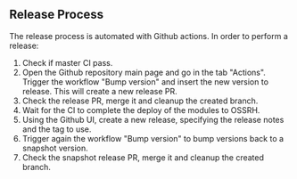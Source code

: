 ## Release Process

The release process is automated with Github actions. In order to perform a release:

1. Check if master CI pass.
1. Open the Github repository main page and go in the tab "Actions". Trigger the workflow "Bump version" and insert the new version to release. This will create a new release PR.
1. Check the release PR, merge it and cleanup the created branch.
1. Wait for the CI to complete the deploy of the modules to OSSRH.
1. Using the Github UI, create a new release, specifying the release notes and the tag to use.
1. Trigger again the workflow "Bump version" to bump versions back to a snapshot version.
1. Check the snapshot release PR, merge it and cleanup the created branch.
